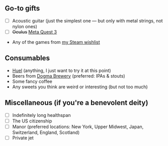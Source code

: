 ## Go-to gifts
- [ ] Acoustic guitar (just the simplest one — but only with metal strings, not nylon ones)
- [ ] ~~Oculus~~ [Meta Quest 3](https://www.meta.com/quest/quest-3/)
- Any of the games from [my Steam wishlist](https://store.steampowered.com/wishlist/profiles/76561198081790656)

## Consumables
- [Huel](https://huel.com/) (anything, I just want to try it at this point)
- Beers from [Dogma Brewery](https://dogmabrewery.com/) (preferred: IPAs & stouts)
- Some fancy coffee
- Any sweets you think are weird or interesting (but not too much)

## Miscellaneous (if you're a benevolent deity)
- [ ] Indefinitely long healthspan
- [ ] The US citizenship
- [ ] Manor (preferred locations: New York, Upper Midwest, Japan, Switzerland, England, Scotland)
- [ ] Private jet
